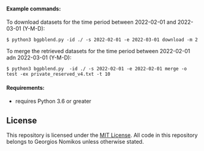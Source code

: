 
#### Example commands:
To download datasets for the time period between 2022-02-01 and 2022-03-01 (Y-M-D):

`$ python3 bgpblend.py -id ./ -s 2022-02-01 -e 2022-03-01 download -m 2`

To merge the retrieved datasets for the time period between 2022-02-01 adn 2022-03-01 (Y-M-D):

`$ python3 bgpblend.py  -id ./ -s 2022-02-01 -e 2022-02-01 merge -o test -ex private_reserved_v4.txt -t 10`

#### Requirements:
- requires Python 3.6 or greater

## License

This repository is licensed under the [MIT License](LICENSE). All code in this repository belongs to Georgios Nomikos unless otherwise stated.
